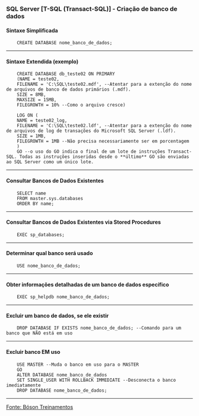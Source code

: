 ### SQL Server [T-SQL (Transact-SQL)] - Criação de banco de dados

#### Sintaxe Simplificada

        CREATE DATABASE nome_banco_de_dados;

---

#### Sintaxe Extendida (exemplo)
        CREATE DATABASE db_teste02 ON PRIMARY
        (NAME = teste02,
        FILENAME = 'C:\SQL\teste02.mdf', --Atentar para a extenção do nome de arquivos de banco de dados primários (.mdf).
        SIZE = 8MB,
        MAXSIZE = 15MB,
        FILEGROWTH = 10% --Como o arquivo cresce)
        
        LOG ON (
        NAME = teste02_log,
        FILENAME = 'C:\SQL\teste02.ldf', --Atentar para a extenção do nome de arquivos de log de transações do Microsoft SQL Server (.ldf).
        SIZE = 1MB,
        FILEGROWTH = 1MB --Não precisa necessariamente ser em porcentagem
        )
        GO --o uso do GO indica o final de um lote de instruções Transact-SQL. Todas as instruções inseridas desde o **último** GO são enviadas ao SQL Server como um único lote.

---

#### Consultar Bancos de Dados Existentes
        SELECT name
        FROM master.sys.databases
        ORDER BY name;

---

#### Consultar Bancos de Dados Existentes via Stored Procedures
        EXEC sp_databases;

---

#### Determinar qual banco será usado
        USE nome_banco_de_dados;

---

#### Obter informações detalhadas de um banco de dados específico
        EXEC sp_helpdb nome_banco_de_dados;

---

#### Excluir um banco de dados, se ele existir
        DROP DATABASE IF EXISTS nome_banco_de_dados; --Comando para um banco que NÃO está em uso

---

#### Excluir banco EM uso
        USE MASTER --Muda o banco em uso para o MASTER
        GO
        ALTER DATABASE nome_banco_de_dados
        SET SINGLE_USER WITH ROLLBACK IMMEDIATE --Desconecta o banco imediatamente
        DROP DATABASE nome_banco_de_dados;

---

[Fonte: Bóson Treinamentos](https://youtube.com/playlist?list=PLucm8g_ezqNqI5cW3alteV5olcMCcHYRK&si=iTJ-F9uZb8Eff3QA)